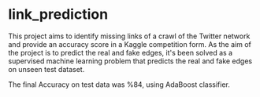 # link_prediction
This  project aims to identify missing links of a crawl of the Twitter network and provide an accuracy score in a Kaggle competition form. As the aim of the project is to predict the real and fake edges, it's been solved as a supervised machine learning problem that predicts the real and fake edges on unseen test dataset.

The final Accuracy on test data was %84, using AdaBoost classifier.
